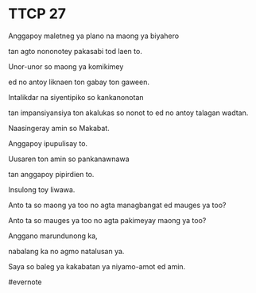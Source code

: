 # TTCP 27

Anggapoy maletneg ya plano na maong ya biyahero

tan agto nononotey pakasabi tod laen to.

Unor-unor so maong ya komikimey

ed no antoy liknaen ton gabay ton gaween.

Intalikdar na siyentipiko so kankanonotan

tan impansiyansiya ton akalukas so nonot to ed no antoy talagan wadtan.

Naasingeray amin so Makabat.

Anggapoy ipupulisay to.

Uusaren ton amin so pankanawnawa

tan anggapoy pipirdien to.

Insulong toy liwawa.

Anto ta so maong ya too no agta managbangat ed mauges ya too?

Anto ta so mauges ya too no agta pakimeyay maong ya too?

Anggano marundunong ka,

nabalang ka no agmo natalusan ya.

Saya so baleg ya kakabatan ya niyamo-amot ed amin.

\#evernote

